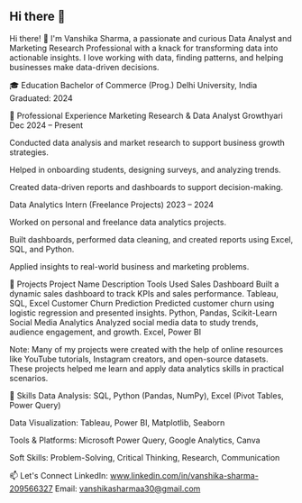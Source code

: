 ## Hi there 👋

<!--
**VanshikaSharma19/VanshikaSharma19** is a ✨ _special_ ✨ repository because its `README.md` (this file) appears on your GitHub profile.

Here are some ideas to get you started:

- 🔭 I’m currently working on ...
- 🌱 I’m currently learning ...
- 👯 I’m looking to collaborate on ...
- 🤔 I’m looking for help with ...
- 💬 Ask me about ...
- 📫 How to reach me: ...
- 😄 Pronouns: ...
- ⚡ Fun fact: ...
-->
Hi there! 👋
I'm Vanshika Sharma, a passionate and curious Data Analyst and Marketing Research Professional with a knack for transforming data into actionable insights. 
I love working with data, finding patterns, and helping businesses make data-driven decisions.

🎓 Education
Bachelor of Commerce (Prog.)
Delhi University, India
Graduated: 2024

💼 Professional Experience
Marketing Research & Data Analyst
Growthyari
Dec 2024 – Present

Conducted data analysis and market research to support business growth strategies.

Helped in onboarding students, designing surveys, and analyzing trends.

Created data-driven reports and dashboards to support decision-making.

Data Analytics Intern (Freelance Projects)
2023 – 2024

Worked on personal and freelance data analytics projects.

Built dashboards, performed data cleaning, and created reports using Excel, SQL, and Python.

Applied insights to real-world business and marketing problems.

📂 Projects
Project Name	Description	Tools Used
Sales Dashboard	Built a dynamic sales dashboard to track KPIs and sales performance.	Tableau, SQL, Excel
Customer Churn Prediction	Predicted customer churn using logistic regression and presented insights.	Python, Pandas, Scikit-Learn
Social Media Analytics	Analyzed social media data to study trends, audience engagement, and growth.	Excel, Power BI

Note: Many of my projects were created with the help of online resources like YouTube tutorials, Instagram creators, and open-source datasets. These projects helped me learn and apply data analytics skills in practical scenarios.

🔧 Skills
Data Analysis: SQL, Python (Pandas, NumPy), Excel (Pivot Tables, Power Query)

Data Visualization: Tableau, Power BI, Matplotlib, Seaborn

Tools & Platforms: Microsoft Power Query, Google Analytics, Canva

Soft Skills: Problem-Solving, Critical Thinking, Research, Communication

📫 Let's Connect
LinkedIn: www.linkedin.com/in/vanshika-sharma-209566327
Email: vanshikasharmaa30@gmail.com


